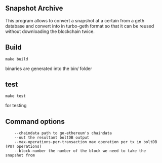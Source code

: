 ## Snapshot Archive

This program allows to convert a snapshot at a certain from a geth database and convert into in turbo-geth format so that it can be reused without downloading the blockchain twice.

## Build

```
make build
```

binaries are generated into the bin/ folder

## test

```
make test
```
for testing
## Command options

```
    --chaindata path to go-ethereum's chaindata
    --out the resultant boltDB output
    --max-operations-per-transaction max operation per tx in boltDB (PUT operations)
    --block-number the number of the block we need to take the snapshot from
```